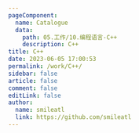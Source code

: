```yaml
---
pageComponent: 
  name: Catalogue
  data: 
    path: 05.工作/10.编程语言-C++
    description: C++
title: C++
date: 2023-06-05 17:00:53
permalink: /work/C++/
sidebar: false
article: false
comment: false
editLink: false
author: 
  name: smileatl
  link: https://github.com/smileatl
---
```

